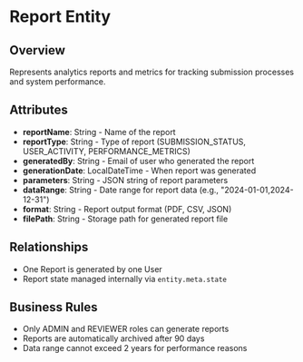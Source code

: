 # Report Entity

## Overview
Represents analytics reports and metrics for tracking submission processes and system performance.

## Attributes
- **reportName**: String - Name of the report
- **reportType**: String - Type of report (SUBMISSION_STATUS, USER_ACTIVITY, PERFORMANCE_METRICS)
- **generatedBy**: String - Email of user who generated the report
- **generationDate**: LocalDateTime - When report was generated
- **parameters**: String - JSON string of report parameters
- **dataRange**: String - Date range for report data (e.g., "2024-01-01,2024-12-31")
- **format**: String - Report output format (PDF, CSV, JSON)
- **filePath**: String - Storage path for generated report file

## Relationships
- One Report is generated by one User
- Report state managed internally via `entity.meta.state`

## Business Rules
- Only ADMIN and REVIEWER roles can generate reports
- Reports are automatically archived after 90 days
- Data range cannot exceed 2 years for performance reasons

